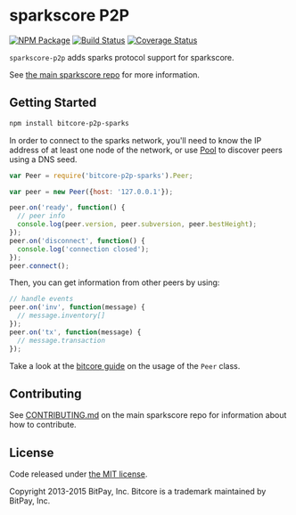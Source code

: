 sparkscore P2P
=======

[![NPM Package](https://img.shields.io/npm/v/bitcore-p2p-sparks.svg?style=flat-square)](https://www.npmjs.org/package/bitcore-p2p-sparks)
[![Build Status](https://img.shields.io/travis/sparkscore-p2p.svg?branch=master&style=flat-square)](https://travis-ci.org/sparkscore-p2p)
[![Coverage Status](https://img.shields.io/coveralls/sparkscore-p2p.svg?style=flat-square)](https://coveralls.io/r/sparkscore-p2p?branch=master)

`sparkscore-p2p` adds sparks protocol support for sparkscore.

See [the main sparkscore repo](https://github.com/m0r4k/sparkscore) for more information.

## Getting Started

```sh
npm install bitcore-p2p-sparks
```
In order to connect to the sparks network, you'll need to know the IP address of at least one node of the network, or use [Pool](/docs/pool.md) to discover peers using a DNS seed.

```javascript
var Peer = require('bitcore-p2p-sparks').Peer;

var peer = new Peer({host: '127.0.0.1'});

peer.on('ready', function() {
  // peer info
  console.log(peer.version, peer.subversion, peer.bestHeight);
});
peer.on('disconnect', function() {
  console.log('connection closed');
});
peer.connect();
```

Then, you can get information from other peers by using:

```javascript
// handle events
peer.on('inv', function(message) {
  // message.inventory[]
});
peer.on('tx', function(message) {
  // message.transaction
});
```

Take a look at the [bitcore guide](http://bitcore.io/guide/peer.html) on the usage of the `Peer` class.

## Contributing

See [CONTRIBUTING.md](https://github.com/m0r4k/sparkscore/blob/master/CONTRIBUTING.md) on the main sparkscore repo for information about how to contribute.

## License

Code released under [the MIT license](https://github.com/dachevo/sparkscore/blob/master/LICENSE).

Copyright 2013-2015 BitPay, Inc. Bitcore is a trademark maintained by BitPay, Inc.
